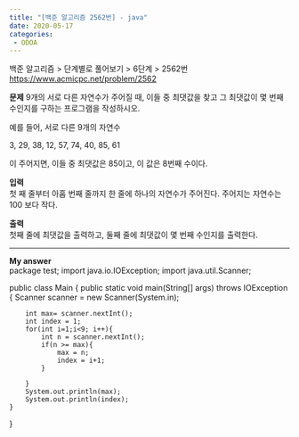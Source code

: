 ```yaml
---
title: "[백준 알고리즘 2562번] - java"
date: 2020-05-17
categories: 
 - ODOA
---
```

백준 알고리즘 > 단계별로 풀어보기 > 6단계 > 2562번 
<a href="https://www.acmicpc.net/problem/2562">https://www.acmicpc.net/problem/2562</a>  

**문제**
9개의 서로 다른 자연수가 주어질 때, 이들 중 최댓값을 찾고 그 최댓값이 몇 번째 수인지를 구하는 프로그램을 작성하시오.

예를 들어, 서로 다른 9개의 자연수

3, 29, 38, 12, 57, 74, 40, 85, 61

이 주어지면, 이들 중 최댓값은 85이고, 이 값은 8번째 수이다.


**입력**  
첫 째 줄부터 아홉 번째 줄까지 한 줄에 하나의 자연수가 주어진다. 주어지는 자연수는 100 보다 작다.


**출력**  
첫째 줄에 최댓값을 출력하고, 둘째 줄에 최댓값이 몇 번째 수인지를 출력한다.

---


**My answer**  
package test;
import java.io.IOException;
import java.util.Scanner;

public class Main {
    public static void main(String[] args) throws IOException {
        Scanner scanner = new Scanner(System.in);
        
        int max= scanner.nextInt();
        int index = 1;
        for(int i=1;i<9; i++){
        	int n = scanner.nextInt();
        	if(n >= max){
        		max = n;
        		index = i+1;
        	}
        	
        }
        System.out.println(max);
        System.out.println(index);
    }
}
```




